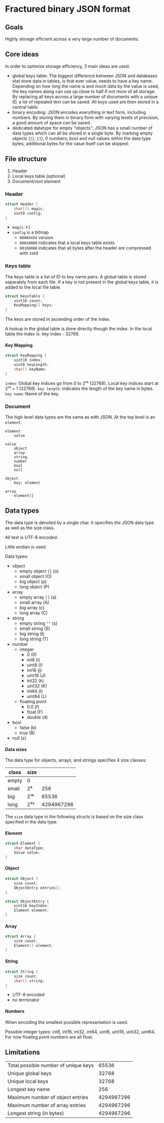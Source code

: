 # Fractured binary JSON format

## Goals

Highly storage efficient across a very large number of documents.

## Core ideas

In order to optimize storage efficiency, 3 main ideas are used:
- global keys table: The biggest difference between JSON and databases stat store data in tables, is that ever value, needs to have a key name. Depending on how long the name is and much data by the value is used, the key names along can use up close to half if not more of all storage. By replacing all keys across a large number of documents with a unique ID, a lot of repeated text can be saved. All keys used are then stored in a central table.
- binary encoding: JSON encodes everything in text form, including numbers. By storing them in binary form with varying levels of precision, a good amount of space can be saved.
- dedicated datatype for empty "objects": JSON has a small number of data types which can all be stored in a single byte. By marking empty objects (`{}`, `[]`), 0 numbers, bool and null values within the data type bytes, additional bytes for the value itself can be skipped.

## File structure

1. Header
2. Local keys table (optional)
3. Document/root element

### Header

```C
struct Header {
	char[2] magic;
	uint8 config;
}
```

- `magic`: `FJ`
- `config` is a bitmap
  - `0000XXXX` version
  - `00010000` indicates that a local keys table exists
  - `00100000` indicates that all bytes after the header are compressed with zstd

### Keys table

The keys table is a list of ID to key name pairs. A global table is stored separately from each file. If a key is not present in the global keys table, it is added to the local file table.

```C
struct KeysTable {
	uint16 count;
	KeyMapping[] keys;
}
```

The keys are stored in ascending order of the index.

A lookup in the global table is done directly though the index. In the local table the index is: key index - 32769.

#### Key Mapping

```C
struct KeyMapping {
	uint16 index;
	uint8 keyLength;
	char[] keyName;
}
```

`index`: Global key indices go from 0 to 2¹⁵ (32768). Local key indices start at 2¹⁵ + 1 (32769).
`key length`: indicates the length of the key name in bytes.
`key name`: Name of the key.

### Document

The high level data types are the same as with JSON. At the top level is an `element`.

```
element
	value

value
	object
	array
	string
	number
	bool
	null

object
	key: element

array
	element[]
```

## Data types

The data type is denoted by a single char. It specifies the JSON data type as well as the size class.

All text is UTF-8 encoded.

Little endian is used.

Data types:
- object
	- empty object `{}` (o)
	- small object (O)
	- big object (p)
	- long object (P)
- array
	- empty array `[]` (a)
	- small array (A)
	- big array (c)
	- long array (C)
- string
	- empty string `""` (s)
	- small string (S)
	- big string (t)
	- long string (T)
- number
	- integer
		- 0 (0)
		- int8 (i)
		- uint8 (I)
		- int16 (j)
		- uint16 (J)
		- int32 (k)
		- uint32 (K)
		- int64 (l)
		- uint64 (L)
	- floating point
		- 0.0 (f)
		- float (F)
		- double (d)
- bool
	- false (b)
	- true (B)
- null (z)

#### Data sizes

The data type for objects, arrays, and strings specifies 4 size classes:

| class | size |            |
|-------|------|------------|
| empty | 0    |            |
| small | 2⁸   | 256        |
| big   | 2¹⁶  | 65536      |
| long  | 2³²  | 4294967296 |

The `size` data type in the following structs is based on the size class specified in the data type.

#### Element

```C
struct Element {
	char dataType;
	Value value;
}
```

#### Object

```C
struct Object {
	size count;
	ObjectEntry entries[]
}
```

```C
struct ObjectEntry {
	uint16 keyIndex;
	Element element;
}
```

#### Array

```C
struct Array {
	size count;
	Element[] element;
}
```

#### String

```C
struct String {
	size count;
	char[] string;
}
```

- UTF-8 encoded
- no terminator

#### Numbers

When encoding the smallest possible representation is used.

Possible integer types: int8, int16, int32, int64, uint8, uint16, uint32, uint64.  
For now floating point numbers are all float.

## Limitations

|                                      |            |
|--------------------------------------|------------|
| Total possible number of unique keys | 65536      |
| Unique global keys                   | 32768      |
| Unique local keys                    | 32768      |
| Longest key name                     | 256        |
| Maximum number of object entries     | 4294967296 |
| Maximum number of array entries      | 4294967296 |
| Longest string (in bytes)            | 4294967296 |
